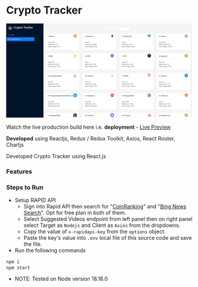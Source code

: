# Crypto Tracker

![cover](https://github.com/abhinavg916/crypto-tracker/blob/main/Crypto%20Tracker%20Cover.png)

Watch the live production build here i.e. **deployment** - [Live Preview]()

**Developed** using Reactjs, Redux / Redux Toolkit, Axios, React Router, Chartjs

Developed Crypto Tracker using React.js

### Features

### Steps to Run

- Setup RAPID API
  - Sign into Rapid API then search for "[CoinRanking](https://rapidapi.com/Coinranking/api/coinranking1)" and "[Bing News Search](https://rapidapi.com/microsoft-azure-org-microsoft-cognitive-services/api/bing-news-search1)". Opt for free plan in both of them.
  - Select Suggested Videos endpoint from left panel then on right panel select Target as `Nodejs` and Client as `Axios` from the dropdowns.
  - Copy the value of `x-rapidapi-key` from the `options` object.
  - Paste the key's value into `.env` local file of this source code and save the file.
- Run the following commands

```
npm i
npm start
```

- NOTE: Tested on Node version 18.18.0

